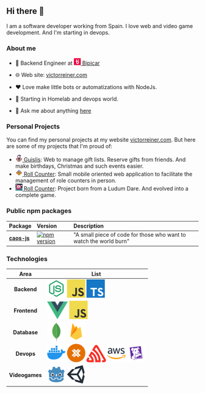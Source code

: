 ## Hi there 👋

I am a software developer working from Spain. I love web and video game development. And I'm starting in devops.


### About me

- 💼 Backend Engineer at [<img height="18" alt="bipicar" src="./assets/company/bipi.png"> Bipicar ](https://bipicar.com)

- 🌐 Web site: [victorreiner.com](https://victorreiner.com)

- ❤️ Love make little bots or automatizations with NodeJs.

- 🚀 Starting in Homelab and devops world.

- 💬 Ask me about anything [here](https://github.com/vmunozre/vmunozre/issues)

### Personal Projects

You can find my personal projects at my website [victorreiner.com](https://victorreiner.com). But here are some of my projects that I'm proud of:

- [<img height="18" alt="guislis" src="./assets/projects/guislis.png"> Guislis](https://guislis.com): Web to manage gift lists. Reserve gifts from friends. And make birthdays, Christmas and such events easier.
- [<img height="18" alt="roll-counter" src="./assets/projects/roll-counter.png"> Roll Counter](https://roll-counter.radiantequeflipas.com/): Small mobile oriented web application to facilitate the management of role counters in person.
- [<img height="18" alt="Inside the planet" src="./assets/projects/inside-the-planet.webp"> Roll Counter](https://victor-reiner.itch.io/inside-the-planet-full): Project born from a Ludum Dare. And evolved into a complete game.

### Public npm packages

| **Package** | **Version** | **Description** |
|:------------|:------------|:----------------|
| [**caos-js**](https://www.npmjs.com/package/caos-js) | [![npm version](https://badge.fury.io/js/caos-js.svg)](https://badge.fury.io/js/caos-js) | "A small piece of code for those who want to watch the world burn" |

### Technologies

| **Area** |List|
|:--------------:|---|
| **Backend** |<img height="48" alt="Node JS" src="./assets/logos/nodejs.png"/> <img height="48" alt="Javascript" src="./assets/logos/javascript.png"/> <img height="48" alt="Typescript" src="./assets/logos/typescript.png"/>|
| **Frontend**   | <img height="46" alt="Vue" src="./assets/logos/vue.svg"> <img height="48" alt="Javascript" src="./assets/logos/javascript.png"> |
| **Database**   | <img height="48" alt="MongoDB" src="./assets/logos/mongodb.png"> <img height="48" alt="Firebase database" src="./assets/logos/file-type-firebase.svg"> |
| **Devops**     | <img height="48" alt="Docker" src="./assets/logos/docker.png"> <img height="48" alt="Proxmox" src="./assets/logos/proxmox.svg"> <img height="45" alt="Sentry" src="./assets/logos/sentry.svg"> <img height="48" alt="AWS" src="./assets/logos/aws.png"> <img height="48" alt="datadog" src="./assets/logos/datadog.png"> |
| **Videogames** | <img height="48" alt="Godot" src="./assets/logos/godot.png"> <img height="48" alt="Unity" src="./assets/logos/unity.png"> |



<!--
**vmunozre/vmunozre** is a ✨ _special_ ✨ repository because its `README.md` (this file) appears on your GitHub profile.

Here are some ideas to get you started:

- 🔭 I’m currently working on ...
- 🌱 I’m currently learning ...
- 👯 I’m looking to collaborate on ...
- 🤔 I’m looking for help with ...
- 💬 Ask me about ...
- 📫 How to reach me: ...
- 😄 Pronouns: ...
- ⚡ Fun fact: ...
-->
